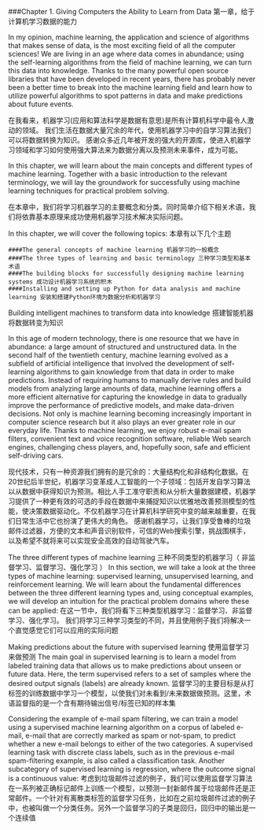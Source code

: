 ###Chapter 1. Giving Computers the Ability to Learn from Data
第一章，给于计算机学习数据的能力

In my opinion, machine learning, the application and science of algorithms that makes sense of data, is the most exciting field of all the computer sciences! We are living in an age where data comes in abundance; using the self-learning algorithms from the field of machine learning, we can turn this data into knowledge. Thanks to the many powerful open source libraries that have been developed in recent years, there has probably never been a better time to break into the machine learning field and learn how to utilize powerful algorithms to spot patterns in data and make predictions about future events.


在我看来，机器学习(应用和算法科学是数据有意思)是所有计算机科学中最令人激动的领域。
我们生活在数据大量冗余的年代，使用机器学习中的自学习算法我们可以将数据转换为知识。
感谢众多近几年被开发的强大的开源库，使进入机器学习领域和学习如何使用强大算法来为数据分离以及预测未来事件，成为可能。


In this chapter, we will learn about the main concepts and different types of machine learning. Together with a basic introduction to the relevant terminology, we will lay the groundwork for successfully using machine learning techniques for practical problem solving.


在本章中，我们将学习机器学习的主要概念和分类。同时简单介绍下相关术语，我们将依靠基本原理来成功使用机器学习技术解决实际问题。


In this chapter, we will cover the following topics:
本章有以下几个主题
```
####The general concepts of machine learning 机器学习的一般概念
####The three types of learning and basic terminology 三种学习类型和基本术语
####The building blocks for successfully designing machine learning systems 成功设计机器学习系统的积木
####Installing and setting up Python for data analysis and machine learning 安装和搭建Python环境为数据分析和机器学习
```

Building intelligent machines to transform data into knowledge
搭建智能机器将数据转变为知识


In this age of modern technology, there is one resource that we have in abundance: a large amount of structured and unstructured data. In the second half of the twentieth century, machine learning evolved as a subfield of artificial intelligence that involved the development of self-learning algorithms to gain knowledge from that data in order to make predictions. Instead of requiring humans to manually derive rules and build models from analyzing large amounts of data, machine learning offers a more efficient alternative for capturing the knowledge in data to gradually improve the performance of predictive models, and make data-driven decisions. Not only is machine learning becoming increasingly important in computer science research but it also plays an ever greater role in our everyday life. Thanks to machine learning, we enjoy robust e-mail spam filters, convenient text and voice recognition software, reliable Web search engines, challenging chess players, and, hopefully soon, safe and efficient self-driving cars.

现代技术，只有一种资源我们拥有的是冗余的：大量结构化和非结构化数据。在20世纪后半世纪，机器学习变革成人工智能的一个子领域：包括开发自学习算法以从数据中获得知识为预测。相比人手工准守职责和从分析大量数据建模，机器学习提供了一种更有效的可选的手段在数据中来捕捉知识以优雅地改善预测模型的性能，使决策数据驱动化。不仅机器学习在计算机科学研究中变的越来越重要，在我们日常生活中它也扮演了更伟大的角色。 感谢机器学习，让我们享受鲁棒的垃圾邮件过滤器，方便的文本和声音识别软件，可信的Web搜索引擎，挑战围棋手，以及希望不就将来可以实现安全高效的自动驾驶汽车。


The three different types of machine learning
三种不同类型的机器学习（ 非监督学习、监督学习、强化学习 ）
In this section, we will take a look at the three types of machine learning: supervised learning, unsupervised learning, and reinforcement learning. We will learn about the fundamental differences between the three different learning types and, using conceptual examples, we will develop an intuition for the practical problem domains where these can be applied:
在这一节中，我们将看下三种类型机器学习：监督学习、非监督学习、强化学习。
我们将学习三种学习类型的不同，并且使用例子我们将解决一个直觉感觉它们可以应用的实际问题



Making predictions about the future with supervised learning
使用监督学习来做预测
The main goal in supervised learning is to learn a model from labeled training data that allows us to make predictions about unseen or future data. Here, the term supervised refers to a set of samples where the desired output signals (labels) are already known.
监督学习的主要目标是从打标签的训练数据中学习一个模型，以使我们对未看到/未来数据做预测。这里，术语监督指的是一个含有期待输出信号/标签已知的样本集

Considering the example of e-mail spam filtering, we can train a model using a supervised machine learning algorithm on a corpus of labeled e-mail, e-mail that are correctly marked as spam or not-spam, to predict whether a new e-mail belongs to either of the two categories. A supervised learning task with discrete class labels, such as in the previous e-mail spam-filtering example, is also called a classification task. Another subcategory of supervised learning is regression, where the outcome signal is a continuous value:
考虑到垃圾邮件过滤的例子，我们可以使用监督学习算法在一系列被正确标记邮件上训练一个模型，以预测一封新邮件属于垃圾邮件还是正常邮件。一个针对有离散类标签的监督学习任务，比如在之前垃圾邮件过滤的例子中，也被叫做一个分类任务。另外一个监督学习的子类是回归，回归中的输出是一个连续值
